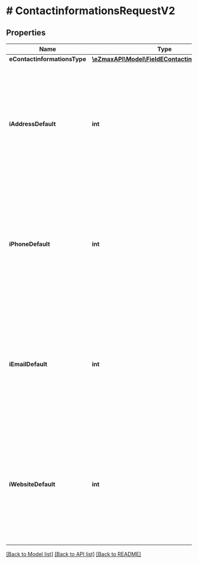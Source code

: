 # # ContactinformationsRequestV2

## Properties

Name | Type | Description | Notes
------------ | ------------- | ------------- | -------------
**eContactinformationsType** | [**\eZmaxAPI\Model\FieldEContactinformationsType**](FieldEContactinformationsType.md) |  |
**iAddressDefault** | **int** | The index in the a_objAddress array (zero based index) representing the Address object that should become the default one.  You can leave the value to 0 if the array is empty. |
**iPhoneDefault** | **int** | The index in the a_objPhone array (zero based index) representing the Phone object that should become the default one.  You can leave the value to 0 if the array is empty. |
**iEmailDefault** | **int** | The index in the a_objEmail array (zero based index) representing the Email object that should become the default one.  You can leave the value to 0 if the array is empty. |
**iWebsiteDefault** | **int** | The index in the a_objWebsite array (zero based index) representing the Website object that should become the default one.  You can leave the value to 0 if the array is empty. |

[[Back to Model list]](../../README.md#models) [[Back to API list]](../../README.md#endpoints) [[Back to README]](../../README.md)
